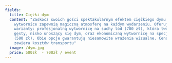 ```yaml
---
fields:
  title: Ciężki dym
  content: "Zaskocz swoich gości spektakularnym efektem ciężkiego dymu! Nasze
    wytwornice zapewnią magiczną atmosferę na każdym wydarzeniu. Oferujemy dwa
    warianty: profesjonalną wytwornicę na suchy lód (700 zł), która tworzy
    gęsty, nisko unoszący się dym, oraz ekonomiczną wytwornicę na specjalny płyn
    (500 zł). Obie opcje gwarantują niesamowite wrażenia wizualne. Cena nie
    zawiera kosztów transportu"
  image: /dym.jpg
  price: 500zł  - 700zł / event
---
```

